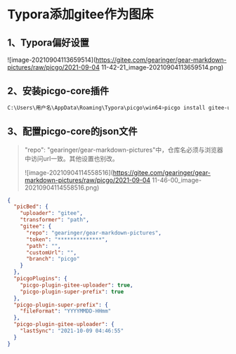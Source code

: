 # Typora添加gitee作为图床

## 1、Typora偏好设置

![image-20210904113659514](https://gitee.com/gearinger/gear-markdown-pictures/raw/picgo/2021-09-04 11-42-21_image-20210904113659514.png)

## 2、安装picgo-core插件

~~~sh
C:\Users\用户名\AppData\Roaming\Typora\picgo\win64>picgo install gitee-uploader super-prefix
~~~

## 3、配置picgo-core的json文件

> "repo": "gearinger/gear-markdown-pictures"中，仓库名必须与浏览器中访问url一致。其他设置也别改。
>
> ![image-20210904114558516](https://gitee.com/gearinger/gear-markdown-pictures/raw/picgo/2021-09-04 11-46-00_image-20210904114558516.png)

~~~json
{
  "picBed": {
    "uploader": "gitee",
    "transformer": "path",
    "gitee": {
      "repo": "gearinger/gear-markdown-pictures",
      "token": "**************",
      "path": "",
      "customUrl": "",
      "branch": "picgo"
    }
  },
  "picgoPlugins": {
    "picgo-plugin-gitee-uploader": true,
    "picgo-plugin-super-prefix": true
  },
  "picgo-plugin-super-prefix": {
    "fileFormat": "YYYYMMDD-HHmm"
  },
  "picgo-plugin-gitee-uploader": {
    "lastSync": "2021-10-09 04:46:55"
  }
}
~~~

